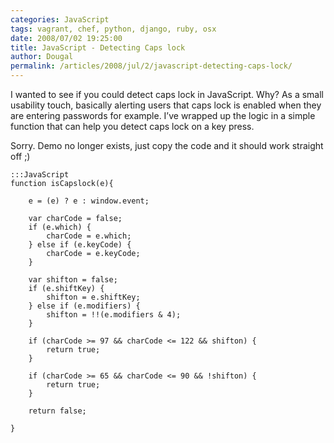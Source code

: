 ```yaml
---
categories: JavaScript
tags: vagrant, chef, python, django, ruby, osx
date: 2008/07/02 19:25:00
title: JavaScript - Detecting Caps lock
author: Dougal
permalink: /articles/2008/jul/2/javascript-detecting-caps-lock/
---
```


I wanted to see if you could detect caps lock in JavaScript. Why? As a small 
usability touch, basically alerting users that caps lock is enabled when they 
are entering passwords for example. I’ve wrapped up the logic in a simple 
function that can help you detect caps lock on a key press.

Sorry. Demo no longer exists, just copy the code and it should work straight off ;)

    :::JavaScript
    function isCapslock(e){
    
        e = (e) ? e : window.event;
    
        var charCode = false;
        if (e.which) {
            charCode = e.which;
        } else if (e.keyCode) {
            charCode = e.keyCode;
        }
    
        var shifton = false;
        if (e.shiftKey) {
            shifton = e.shiftKey;
        } else if (e.modifiers) {
            shifton = !!(e.modifiers & 4);
        }
    
        if (charCode >= 97 && charCode <= 122 && shifton) {
            return true;
        }
    
        if (charCode >= 65 && charCode <= 90 && !shifton) {
            return true;
        }
    
        return false;
    
    }



